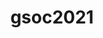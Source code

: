---
layout: page
title: gsoc2021
permalink: /gsoc2021/
description: A growing collection of your cool projects.
nav: true
display_categories: [work, fun]
horizontal: false
---